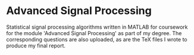 # Advanced Signal Processing

Statistical signal processing algorithms written in MATLAB for coursework for the module 'Advanced Signal Processing' as part of my degree. The corresponding questions are also uploaded, as are the TeX files I wrote to produce my final report.
 
